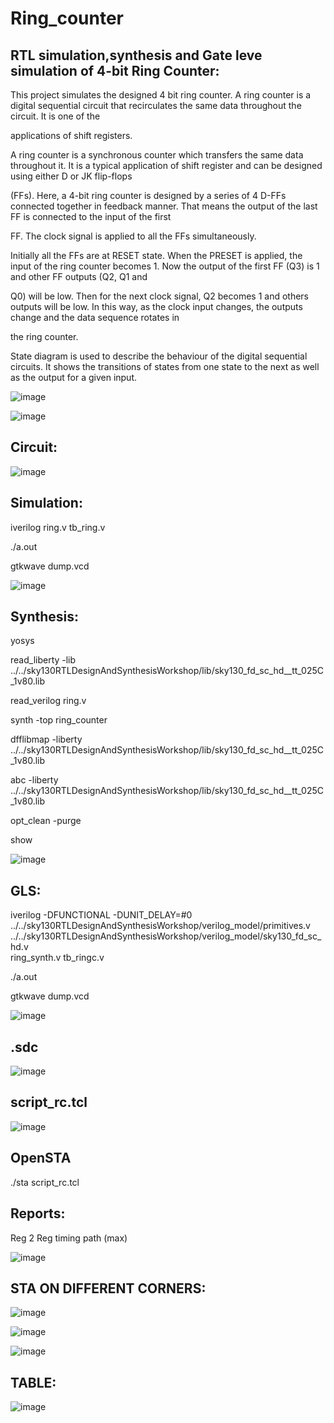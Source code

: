 # Ring_counter


RTL simulation,synthesis and Gate leve simulation of 4-bit Ring Counter:
---
This project simulates the designed 4 bit ring counter. A ring counter is a digital sequential circuit that recirculates the same data throughout the circuit. It is one of the 

applications of shift registers.

A ring counter is a synchronous counter which transfers the same data throughout it. It is a typical application of shift register and can be designed using either D or JK flip-flops

(FFs). Here, a 4-bit ring counter is designed by a series of 4 D-FFs connected together in feedback manner. That means the output of the last FF is connected to the input of the first

FF. The clock signal is applied to all the FFs simultaneously.

Initially all the FFs are at RESET state. When the PRESET is applied, the input of the ring counter becomes 1. Now the output of the first FF (Q3) is 1 and other FF outputs (Q2, Q1 and 

Q0) will be low. Then for the next clock signal, Q2 becomes 1 and others outputs will be low. In this way, as the clock input changes, the outputs change and the data sequence rotates in

the ring counter.



State diagram is used to describe the behaviour of the digital sequential circuits. It shows the transitions of states from one state to the next as well as the output for a given input.

![image](https://github.com/sangamanathpuncham/VSD_HDP/assets/132802184/c3bffb56-f7dd-41dd-80eb-144a313ff0c6)

![image](https://github.com/sangamanathpuncham/VSD_HDP/assets/132802184/d112e3af-c7aa-419e-94f8-44621fa036ed)


Circuit:
---

![image](https://github.com/sangamanathpuncham/VSD_HDP/assets/132802184/54e3120a-99d2-47f4-b6e7-5f75724ed393)


Simulation:
--
iverilog ring.v tb_ring.v

./a.out
 
gtkwave dump.vcd
 
![image](https://github.com/sangamanathpuncham/VSD_HDP/assets/132802184/0d221b15-a332-4cbc-b8de-a75255c9e37e)
 


Synthesis:
---

yosys

read_liberty -lib ../../sky130RTLDesignAndSynthesisWorkshop/lib/sky130_fd_sc_hd__tt_025C_1v80.lib

read_verilog ring.v
 
synth -top ring_counter

dfflibmap -liberty ../../sky130RTLDesignAndSynthesisWorkshop/lib/sky130_fd_sc_hd__tt_025C_1v80.lib
 
abc -liberty  ../../sky130RTLDesignAndSynthesisWorkshop/lib/sky130_fd_sc_hd__tt_025C_1v80.lib

opt_clean -purge
 
show

![image](https://github.com/sangamanathpuncham/Ring_counter/assets/132802184/7201e4aa-d2e8-4116-9480-a6bba51dc6ea)


GLS:
---

   iverilog -DFUNCTIONAL -DUNIT_DELAY=#0 ../../sky130RTLDesignAndSynthesisWorkshop/verilog_model/primitives.v ../../sky130RTLDesignAndSynthesisWorkshop/verilog_model/sky130_fd_sc_hd.v    
   ring_synth.v tb_ringc.v
 
 
   ./a.out
   
   gtkwave dump.vcd
 


![image](https://github.com/sangamanathpuncham/VSD_HDP/assets/132802184/38da23cb-f9ef-4a9b-af47-2fbcd480ccdc)


.sdc
-----
    
![image](https://github.com/sangamanathpuncham/Ring_counter/assets/132802184/e9fbb8bc-e80f-4610-890f-022cd2cb9440)



script_rc.tcl
-------
    

![image](https://github.com/sangamanathpuncham/Ring_counter/assets/132802184/809d1c8a-589a-4aac-9ef7-3cc320671dff)




OpenSTA 
 ----
    
./sta script_rc.tcl
    
    
 Reports:
 -----
 
 Reg 2 Reg timing path (max)
  
![image](https://github.com/sangamanathpuncham/Ring_counter/assets/132802184/c1b272f1-ee6b-4c71-8dfc-e1459f517323)


STA ON DIFFERENT CORNERS:
-------


![image](https://github.com/sangamanathpuncham/Ring_counter/assets/132802184/3e883219-7b06-4556-8db8-051ebf808082)



![image](https://github.com/sangamanathpuncham/Ring_counter/assets/132802184/ee9911c2-6e21-490c-9c16-be222c73f926)



![image](https://github.com/sangamanathpuncham/Ring_counter/assets/132802184/6f0f9872-6971-4dfd-af1c-e469f81d37d6)


TABLE:
----

![image](https://github.com/sangamanathpuncham/Ring_counter/assets/132802184/948f5239-66eb-4346-84d4-7b14e06bb4d1)









